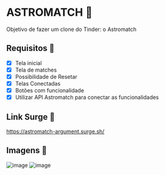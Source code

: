 # ASTROMATCH 🤍

Objetivo de fazer um clone do Tinder: o Astromatch

## Requisitos 🧾

- [x]  Tela inicial
- [x]  Tela de matches
- [x]  Possibilidade de Resetar
- [x] Telas Conectadas
- [x] Botões com funcionalidade
- [x] Utilizar API Astromatch para conectar as funcionalidades

## Link Surge 🔗
[](url)https://astromatch-argument.surge.sh/


## Imagens 📸
![image](https://user-images.githubusercontent.com/104602579/178144781-9ad06d99-594a-490d-a2d8-5ceb197e1b7b.png)
![image](https://user-images.githubusercontent.com/104602579/178144800-56d7d387-68a1-4985-aac7-816c44f1f545.png)

